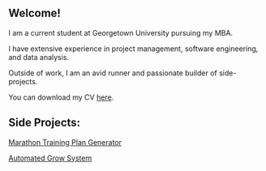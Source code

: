## Welcome!

I am a current student at Georgetown University pursuing my MBA. 

I have extensive experience in project management, software engineering, and data analysis. 

Outside of work, I am an avid runner and passionate builder of side-projects. 

You can download my CV [here](Resume_Jennings.pdf). 

## Side Projects:

[Marathon Training Plan Generator](https://kevjen37.github.io/runningapp/html)

[Automated Grow System](https://kevjen37.github.io/growsystem/html)